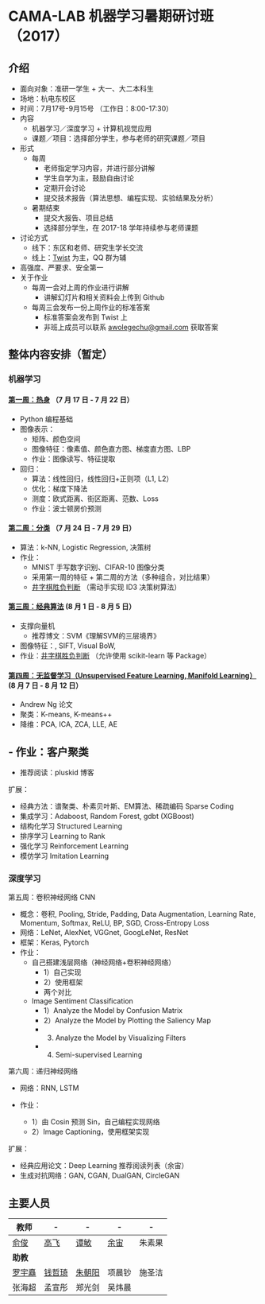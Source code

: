 # CAMA-LAB 机器学习暑期研讨班（2017）
## 介绍
- 面向对象：准研一学生 + 大一、大二本科生
- 场地：杭电东校区
- 时间：7月17号-9月15号 （工作日：8:00-17:30）
- 内容
    - 机器学习／深度学习 + 计算机视觉应用
    - 课题／项目：选择部分学生，参与老师的研究课题／项目
- 形式
    - 每周
        - 老师指定学习内容，并进行部分讲解
        - 学生自学为主，鼓励自由讨论
        - 定期开会讨论
        - 提交技术报告（算法思想、编程实现、实验结果及分析）
    - 暑期结束
        - 提交大报告、项目总结
        - 选择部分学生，在 2017-18 学年持续参与老师课题
- 讨论方式
    - 线下：东区和老师、研究生学长交流
    - 线上：[Twist](https://twistapp.com/a/17892/) 为主，QQ 群为辅
- 高强度、严要求、安全第一
- 关于作业
    - 每周一会对上周的作业进行讲解
        - 讲解幻灯片和相关资料会上传到 Github
    - 每周三会发布一份上周作业的标准答案
        - 标准答案会发布到 Twist 上
        - 非班上成员可以联系 awolegechu@gmail.com 获取答案

## 整体内容安排（暂定）
### 机器学习
#### [第一周：热身](Week_1/README.md) （7 月 17 日 - 7 月 22 日）
- Python 编程基础
- 图像表示：
  - 矩阵、颜色空间
  - 图像特征：像素值、颜色直方图、梯度直方图、LBP
  - 作业：图像读写、特征提取
- 回归：
  - 算法：线性回归，线性回归+正则项（L1, L2）
  - 优化：梯度下降法
  - 测度：欧式距离、街区距离、范数、Loss
  - 作业：波士顿房价预测

#### [第二周：分类](Week_2/README.md) （7 月 24 日 - 7 月 29 日）
- 算法：k-NN, Logistic Regression, 决策树
- 作业：
    - MNIST 手写数字识别、CIFAR-10 图像分类
    - 采用第一周的特征 + 第二周的方法（多种组合，对比结果）
    - [井字棋胜负判断](https://inclass.kaggle.com/c/hdu-cama) （需动手实现 ID3 决策树算法）

#### [第三周：经典算法](Week_3/README.md) (8 月 1 日 - 8 月 5 日）
- 支撑向量机 
    - 推荐博文：SVM《理解SVM的三层境界》
- 图像特征：, SIFT, Visual BoW,
- 作业：[井字棋胜负判断](https://inclass.kaggle.com/c/hdu-cama) （允许使用 scikit-learn 等 Package）

#### [第四周：无监督学习（Unsupervised Feature Learning, Manifold Learning）](Week_4/README.md) (8 月 7 日 - 8 月 12 日）
- Andrew Ng 论文
- 聚类：K-means, K-means++
- 降维：PCA, ICA, ZCA, LLE, AE
## - 作业：客户聚类
- 推荐阅读：pluskid 博客

扩展：

- 经典方法：谱聚类、朴素贝叶斯、EM算法、稀疏编码 Sparse Coding
- 集成学习：Adaboost, Random Forest, gdbt (XGBoost)
- 结构化学习 Structured Learning
- 排序学习 Learning to Rank
- 强化学习 Reinforcement Learning
- 模仿学习 Imitation Learning

### 深度学习

第五周：卷积神经网络 CNN

- 概念：卷积, Pooling, Stride, Padding, Data Augmentation, Learning Rate, Momentum, Softmax, ReLU, BP, SGD, Cross-Entropy Loss
- 网络：LeNet, AlexNet, VGGnet, GoogLeNet, ResNet
- 框架：Keras, Pytorch
- 作业：
  - 自己搭建浅层网络（神经网络+卷积神经网络）
    - 1）自己实现
    - 2）使用框架
    - 两个对比
  - Image Sentiment Classification 
    - 1）Analyze the Model by Confusion Matrix
    - 2）Analyze the Model by Plotting the Saliency Map
    - 3) Analyze the Model by Visualizing Filters 
    - 4) Semi-supervised Learning

第六周：递归神经网络

- 网络：RNN, LSTM

- 作业：
    - 1）由 Cosin 预测 Sin，自己编程实现网络
    - 2）Image Captioning，使用框架实现

扩展：
- 经典应用论文：Deep Learning 推荐阅读列表（余宙）
- 生成对抗网络：GAN, CGAN, DualGAN, CircleGAN

## 主要人员

 **教师** | - | - | - |  -
--- | --- | --- | --- | ---
 [俞俊](http://camalab.hdu.edu.cn/people/jun_yu/index.html) | [高飞](http://camalab.hdu.edu.cn/people/fei_gao/index.html) | [谭敏](http://camalab.hdu.edu.cn/people/min_tan/index.html) | [余宙](http://camalab.hdu.edu.cn/people/zhou_yu/index.html)  | 朱素果 
 **助教** |  |  |  |  |  
 [罗宇矗](http://www.luoyuchu.com/) | [钱哲琦](https://qzqtechmonster.github.io/) | [朱朝阳](http://chaoyangzhu.com/) | 项晨钞 | 施圣洁 
 张海超 | 孟宣彤 | 郑光剑 | 吴炜晨 |  



